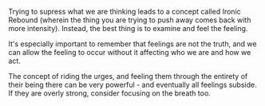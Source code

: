 Trying to supress what we are thinking leads to a concept called Ironic Rebound (wherein the thing you are trying to push away comes back with more intensity). Instead, the best thing is to examine and feel the feeling. 

It's especially important to remember that feelings are not the truth, and we can allow the feeling to occur without it affecting who we are and how we act. 

The concept of riding the urges, and feeling them through the entirety of their being there can be very powerful - and eventually all feelings subside. If they are overly strong, consider focusing on the breath too.